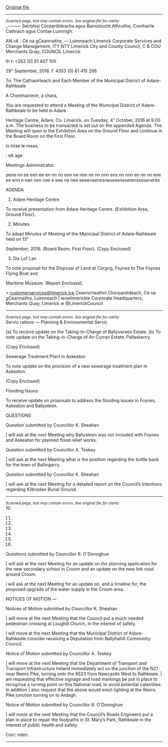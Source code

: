 [Original file](https://beta.limerick.ie/sites/default/files/media/documents/2017-04/00_agenda_4th_october2c_2016.pdf)

---
*<small>Scanned page, text may contain errors. See original file for clarity</small>*  
__—_—_—_ Seirbhisi Corpardideacha agus Bainistiocht Athruithe,
Comhairle Cathrach agus Contae Luimnigh.

AN «A : Cé na gCeannaithe,
— Luimneach
Limerick Corporate Services and Change Management,
ITY NTY Limerick City and County Council,
C & COU Merchants Quay,
COUNCIL Limerick

th t: +353 (0) 61 407 100

29" September, 2016. f: 4353 (0) 61 415 266

To: The Cathaoirleach and Each Member of the Municipal District of Adare-Rathkeale

A Chomhairleoir, a chara,

You are requested to attend a Meeting of the Municipal District of Adare-Rathkeale to be held in Adare

Heritage Centre, Adare, Co. Limerick, on Tuesday, 4” October, 2016 at 9.00 a.m. The business to be
transacted is set out on the appended Agenda. The Meeting will open in the Exhibition Area on the
Ground Floor and continue in the Board Room on the First Floor.

Is mise le meas,

: eA age

Meetings Administrator.

pene nn ee een ee en nn nn enn ne nnn nn nn nnn ens nn nnn en nn nn ene ee enn n nen nen cee e eee ne nee eeeeneenesneseeeneserensseseneres

AGENDA

1. Adare Heritage Centre

To receive presentation from Adare Heritage Centre. (Exhibition Area, Ground Floor).

2. Minutes

To adopt Minutes of Meeting of the Municipal District of Adare-Rathkeale held on 13"

September, 2016. (Board Room, First Floor).
(Copy Enclosed)

3. Dis Lof Lan

To note proposal for the Disposal of Land at Corgrig, Foynes to The Foynes Flying Boat and

Maritime Museum.
(Report Enclosed).

= customerservices@limerick.ice
Ceanncheathni Chorpardideach, Cé na gCeannaithe, Luimneach |  wowlimerickie
Corporate Headquarters, Merchants Quay, Limerick w @LimerickCouncil


---
*<small>Scanned page, text may contain errors. See original file for clarity</small>*  
Servic rations — Planning & Environmental Servic

(a) To receive update on the Taking-In-Charge of Ballyvareen Estate.
(b) To note update on the Taking-In-Charge of An Curran Estate, Pallaskenry.

(Copy Enclosed)

Sewerage Treatment Plant in Askeaton

To note update on the provision of a new sewerage treatment plan in Askeaton.

(Copy Enclosed)

Flooding Issues

To receive update on proposals to address the flooding issues in Foynes, Askeaton and
Ballysteen.

QUESTIONS

Question submitted by Councillor K. Sheahan

| will ask at the next Meeting why Ballysteen was not included with Foynes and Askeaton for
planned flood relief works.

Question submitted by Councillor A. Teskey

| will ask at the next Meeting what is the position regarding the bottle bank for the town of
Ballingarry.

Question submitted by Councillor K. Sheahan

| will ask at the next Meeting for a detailed report on the Council’s intentions regarding Kilbraden
Burial Ground.


---
*<small>Scanned page, text may contain errors. See original file for clarity</small>*  
10.

11.

12.

13.

14.

15.

16.

Questions submitted by Councillor R. O'Donoghue

| will ask at the next Meeting for an update on the planning application for the new secondary
school in Croom and an update on the new link road around Croom.

i will ask at the next Meeting for an update on, and a timeline for, the proposed upgrade of the
water supply in the Croom area.

NOTICES OF MOTION —

Notices of Motion submitted by Councillor K. Sheahan

| will move at the next Meeting that the Council put a much needed pedestrian crossing at
Loughill Church, in the interest of safety.

I will move at the next Meeting that the Municipal District of Adare-Rathkeale consider receiving
a Deputation from Ballyhahill Community Council.

Notice of Motion submitted by Councillor A. Teskey

| will move at the next Meeting that the Department of Transport and Transport Infrastructure
Ireland immediately act on the junction of the N21 near Reens Pike, turning onto the R523 from
Newcastle West to Rathkeale. | am requesting that effective signage and road markings be put
in place to recognise a turning point on this National road, to avoid potential calamities. In
addition | also request that the above would erect lighting at the Reens Pike junction turning on
to Ardagh.

Notice of Motion submitted by Councillor R. O'Donoghue

| will move at the next Meeting that the Council’s Roads Engineers put a plan in place to repair
the footpaths in St. Mary’s Park, Rathkeale in the interest of public health and safety.

Corr: nden


---
